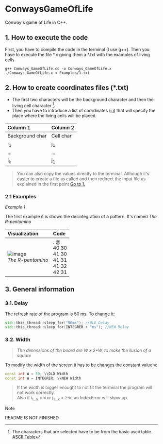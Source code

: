 # ConwaysGameOfLife
Conway's game of Life in C++.

## 1. How to execute the code

First, you have to compile the code in the terminal (I use g++). Then you have to execute the file *.x giving them a *.txt with the examples of living cells

```Shell
g++ Conways_GameOfLife.cc -o Conways_GameOfLife.x
./Conways_GameOfLife.x < Examples/1.txt
```
## 2. How to create coordinates files (*.txt)

- The first two characters will be the background character and then the living cell character [^footnote].
- Then you have to introduce a list of coordinates (i,j) that will specify the place where the living cells will be placed.
  
|Column 1| Column 2|
| :-------------  | :-------------|
| Background char | Cell char     |
| i<sub>1</sub>   | j<sub>1</sub> |
| ...             | ...           |
| i<sub>k</sub>   | j<sub>1</sub> |


> You can also copy the values ​​directly to the terminal. Although it's easier to create a file as called and then redirect the input file as explained in the first point [Go to 1.](#1-How-to-execute-the-code)

### 2.1 Examples

_Example 1_

The first example it is shown the desintegration of a pattern. It's named _The R-pentomino_

|Visualization| Code|
| :------------- | :-------------|
|![image](https://github.com/jaume27/ConwaysGameOfLife/assets/149974083/dd618320-c0a6-42a3-8343-e6077b8ec723)<br/> *The R-pentomino*| . @ <br/> 40 30 <br/> 41 30 <br/> 41 31 <br/> 41 32 <br/> 42 31                                                                                                                
                                                                                                                
                                                                                                                
                                                                                                                
                                                                                                                
                                                                                                          

## 3. General information

### 3.1. Delay

The refresh rate of the program is 50 ms. To change it:
```C++
std::this_thread::sleep_for("50ms"); //OLD Delay
std::this_thread::sleep_for(INTEGRER + "ms"); //NEW Delay
```

### 3.2. Width
 > _The dimensions of the board are W x 2*W, to make the ilusion of a square_

To modify the width of the screen it has to be changes the constant value ```W```:

```C++
const int W = 50; \\OLD Width
const int W = INTEGRER; \\NEW Width
```
> If the width is bigger enought to not fit the terminal the program will not work correctly.
> <br/>Also if i<sub>1...k</sub> > ```W``` or j<sub>1...k</sub> > ```2*W```, an IndexError will show up.


> [!NOTE]
> README IS NOT FINISHED

[^footnote]: The characters that are selected have to be from the basic ascii table. [ASCII Table](https://ca.wikipedia.org/wiki/ASCII)
